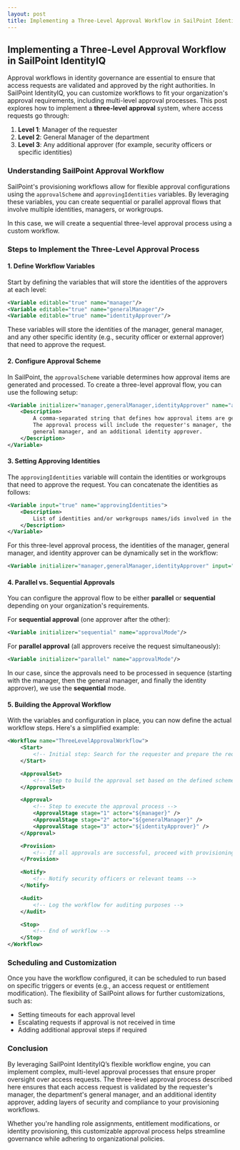 ```yaml
---
layout: post
title: Implementing a Three-Level Approval Workflow in SailPoint IdentityIQ
---
```


## Implementing a Three-Level Approval Workflow in SailPoint IdentityIQ

Approval workflows in identity governance are essential to ensure that access requests are validated and approved by the right authorities. In SailPoint IdentityIQ, you can customize workflows to fit your organization's approval requirements, including multi-level approval processes. This post explores how to implement a **three-level approval** system, where access requests go through:

1. **Level 1**: Manager of the requester
2. **Level 2**: General Manager of the department
3. **Level 3**: Any additional approver (for example, security officers or specific identities)

### Understanding SailPoint Approval Workflow

SailPoint's provisioning workflows allow for flexible approval configurations using the `approvalScheme` and `approvingIdentities` variables. By leveraging these variables, you can create sequential or parallel approval flows that involve multiple identities, managers, or workgroups.

In this case, we will create a sequential three-level approval process using a custom workflow.

### Steps to Implement the Three-Level Approval Process

#### 1. **Define Workflow Variables**

Start by defining the variables that will store the identities of the approvers at each level:

```xml
<Variable editable="true" name="manager"/>
<Variable editable="true" name="generalManager"/>
<Variable editable="true" name="identityApprover"/>
```

These variables will store the identities of the manager, general manager, and any other specific identity (e.g., security officer or external approver) that need to approve the request.

#### 2. **Configure Approval Scheme**

In SailPoint, the `approvalScheme` variable determines how approval items are generated and processed. To create a three-level approval flow, you can use the following setup:

```xml
<Variable initializer="manager,generalManager,identityApprover" name="approvalScheme">
    <Description>
        A comma-separated string that defines how approval items are generated.
        The approval process will include the requester's manager, the department's
        general manager, and an additional identity approver.
    </Description>
</Variable>
```

#### 3. **Setting Approving Identities**

The `approvingIdentities` variable will contain the identities or workgroups that need to approve the request. You can concatenate the identities as follows:

```xml
<Variable input="true" name="approvingIdentities">
    <Description>
        List of identities and/or workgroups names/ids involved in the approval process.
    </Description>
</Variable>
```

For this three-level approval process, the identities of the manager, general manager, and identity approver can be dynamically set in the workflow:

```xml
<Variable initializer="manager,generalManager,identityApprover" input="true" name="approvingIdentities"/>
```

#### 4. **Parallel vs. Sequential Approvals**

You can configure the approval flow to be either **parallel** or **sequential** depending on your organization's requirements.

For **sequential approval** (one approver after the other):

```xml
<Variable initializer="sequential" name="approvalMode"/>
```

For **parallel approval** (all approvers receive the request simultaneously):

```xml
<Variable initializer="parallel" name="approvalMode"/>
```

In our case, since the approvals need to be processed in sequence (starting with the manager, then the general manager, and finally the identity approver), we use the **sequential** mode.

#### 5. **Building the Approval Workflow**

With the variables and configuration in place, you can now define the actual workflow steps. Here's a simplified example:

```xml
<Workflow name="ThreeLevelApprovalWorkflow">
    <Start>
        <!-- Initial step: Search for the requester and prepare the request -->
    </Start>

    <ApprovalSet>
        <!-- Step to build the approval set based on the defined scheme -->
    </ApprovalSet>

    <Approval>
        <!-- Step to execute the approval process -->
        <ApprovalStage stage="1" actor="${manager}" />
        <ApprovalStage stage="2" actor="${generalManager}" />
        <ApprovalStage stage="3" actor="${identityApprover}" />
    </Approval>

    <Provision>
        <!-- If all approvals are successful, proceed with provisioning -->
    </Provision>

    <Notify>
        <!-- Notify security officers or relevant teams -->
    </Notify>

    <Audit>
        <!-- Log the workflow for auditing purposes -->
    </Audit>

    <Stop>
        <!-- End of workflow -->
    </Stop>
</Workflow>
```

### Scheduling and Customization

Once you have the workflow configured, it can be scheduled to run based on specific triggers or events (e.g., an access request or entitlement modification). The flexibility of SailPoint allows for further customizations, such as:
- Setting timeouts for each approval level
- Escalating requests if approval is not received in time
- Adding additional approval steps if required

### Conclusion

By leveraging SailPoint IdentityIQ’s flexible workflow engine, you can implement complex, multi-level approval processes that ensure proper oversight over access requests. The three-level approval process described here ensures that each access request is validated by the requester's manager, the department's general manager, and an additional identity approver, adding layers of security and compliance to your provisioning workflows.

Whether you're handling role assignments, entitlement modifications, or identity provisioning, this customizable approval process helps streamline governance while adhering to organizational policies.
